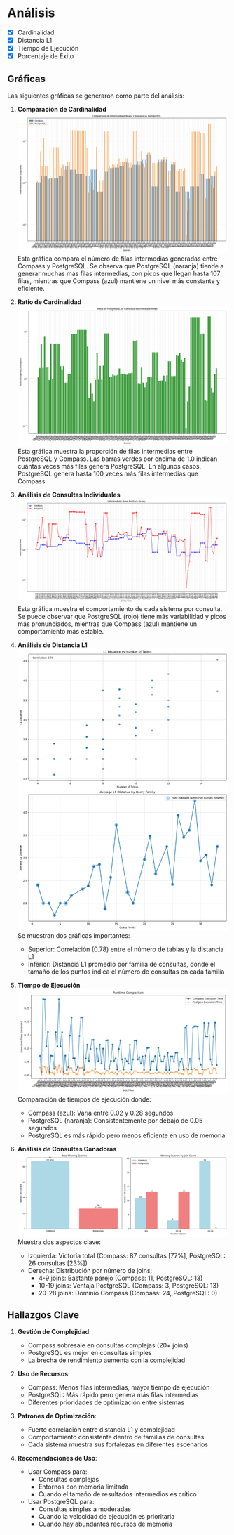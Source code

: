 # Análisis
- [x] Cardinalidad
- [x] Distancia L1
- [x] Tiempo de Ejecución
- [x] Porcentaje de Éxito

## Gráficas
Las siguientes gráficas se generaron como parte del análisis:

1. **Comparación de Cardinalidad**
   ![Comparación de Cardinalidad](plots/cardinality_comparison.png)
   Esta gráfica compara el número de filas intermedias generadas entre Compass y PostgreSQL. Se observa que PostgreSQL (naranja) tiende a generar muchas más filas intermedias, con picos que llegan hasta 107 filas, mientras que Compass (azul) mantiene un nivel más constante y eficiente.

2. **Ratio de Cardinalidad**
   ![Ratio de Cardinalidad](plots/cardinality_ratio.png)
   Esta gráfica muestra la proporción de filas intermedias entre PostgreSQL y Compass. Las barras verdes por encima de 1.0 indican cuántas veces más filas genera PostgreSQL. En algunos casos, PostgreSQL genera hasta 100 veces más filas intermedias que Compass.

3. **Análisis de Consultas Individuales**
   ![Análisis de Consultas Individuales](plots/individual_queries_analysis.png)
   Esta gráfica muestra el comportamiento de cada sistema por consulta. Se puede observar que PostgreSQL (rojo) tiene más variabilidad y picos más pronunciados, mientras que Compass (azul) mantiene un comportamiento más estable.

4. **Análisis de Distancia L1**
   ![Análisis de Distancia L1](plots/l1_distance_analysis.png)
   Se muestran dos gráficas importantes:
   - Superior: Correlación (0.78) entre el número de tablas y la distancia L1
   - Inferior: Distancia L1 promedio por familia de consultas, donde el tamaño de los puntos indica el número de consultas en cada familia

5. **Tiempo de Ejecución**
   ![Tiempo de Ejecución](plots/runtime.png)
   Comparación de tiempos de ejecución donde:
   - Compass (azul): Varía entre 0.02 y 0.28 segundos
   - PostgreSQL (naranja): Consistentemente por debajo de 0.05 segundos
   - PostgreSQL es más rápido pero menos eficiente en uso de memoria

6. **Análisis de Consultas Ganadoras**
   ![Análisis de Consultas Ganadoras](plots/winning_queries_analysis.png)
   Muestra dos aspectos clave:
   - Izquierda: Victoria total (Compass: 87 consultas [77%], PostgreSQL: 26 consultas [23%])
   - Derecha: Distribución por número de joins:
     * 4-9 joins: Bastante parejo (Compass: 11, PostgreSQL: 13)
     * 10-19 joins: Ventaja PostgreSQL (Compass: 3, PostgreSQL: 13)
     * 20-28 joins: Dominio Compass (Compass: 24, PostgreSQL: 0)

## Hallazgos Clave

1. **Gestión de Complejidad**:
   - Compass sobresale en consultas complejas (20+ joins)
   - PostgreSQL es mejor en consultas simples
   - La brecha de rendimiento aumenta con la complejidad

2. **Uso de Recursos**:
   - Compass: Menos filas intermedias, mayor tiempo de ejecución
   - PostgreSQL: Más rápido pero genera más filas intermedias
   - Diferentes prioridades de optimización entre sistemas

3. **Patrones de Optimización**:
   - Fuerte correlación entre distancia L1 y complejidad
   - Comportamiento consistente dentro de familias de consultas
   - Cada sistema muestra sus fortalezas en diferentes escenarios

4. **Recomendaciones de Uso**:
   - Usar Compass para:
     * Consultas complejas
     * Entornos con memoria limitada
     * Cuando el tamaño de resultados intermedios es crítico
   - Usar PostgreSQL para:
     * Consultas simples a moderadas
     * Cuando la velocidad de ejecución es prioritaria
     * Cuando hay abundantes recursos de memoria


